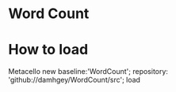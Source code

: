 # Word Count

# How to load

Metacello new
   baseline:'WordCount';
   repository: 'github://damhgey/WordCount/src';
   load
